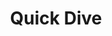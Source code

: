 ---
title: Quick Dive
description: A series where we gain surface level knowledge of various tools, scripts, and other technologies. 
image:

# Badge style
style:
    background: "#000352"
    color: "#fff"
---